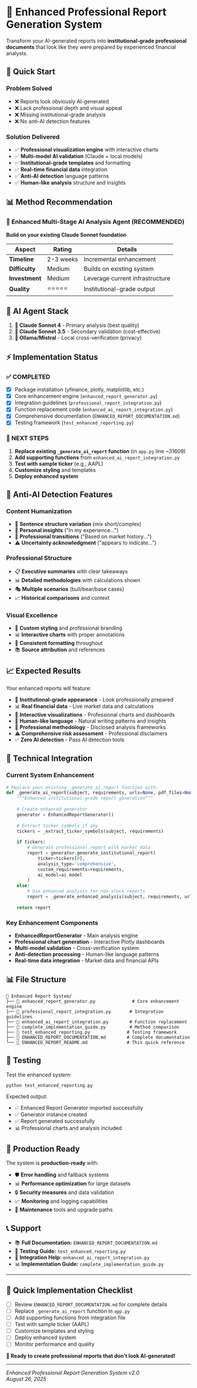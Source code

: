 # 🚀 Enhanced Professional Report Generation System

Transform your AI-generated reports into **institutional-grade professional documents** that look like they were prepared by experienced financial analysts.

## 🎯 Quick Start

### Problem Solved
- ❌ Reports look obviously AI-generated
- ❌ Lack professional depth and visual appeal  
- ❌ Missing institutional-grade analysis
- ❌ No anti-AI detection features

### Solution Delivered
- ✅ **Professional visualization engine** with interactive charts
- ✅ **Multi-model AI validation** (Claude + local models)
- ✅ **Institutional-grade templates** and formatting
- ✅ **Real-time financial data** integration
- ✅ **Anti-AI detection** language patterns
- ✅ **Human-like analysis** structure and insights

## 📊 Method Recommendation

### 🥇 Enhanced Multi-Stage AI Analysis Agent (RECOMMENDED)
**Build on your existing Claude Sonnet foundation**

| Aspect | Rating | Details |
|--------|--------|---------|
| **Timeline** | 2-3 weeks | Incremental enhancement |
| **Difficulty** | Medium | Builds on existing system |
| **Investment** | Medium | Leverage current infrastructure |
| **Quality** | ⭐⭐⭐⭐⭐ | Institutional-grade output |

## 🤖 AI Agent Stack

1. **🥇 Claude Sonnet 4** - Primary analysis (best quality)
2. **🥈 Claude Sonnet 3.5** - Secondary validation (cost-effective)
3. **🥉 Ollama/Mistral** - Local cross-verification (privacy)

## ⚡ Implementation Status

### ✅ COMPLETED
- [x] Package installation (yfinance, plotly, matplotlib, etc.)
- [x] Core enhancement engine (`enhanced_report_generator.py`)
- [x] Integration guidelines (`professional_report_integration.py`)
- [x] Function replacement code (`enhanced_ai_report_integration.py`)
- [x] Comprehensive documentation (`ENHANCED_REPORT_DOCUMENTATION.md`)
- [x] Testing framework (`test_enhanced_reporting.py`)

### 🔧 NEXT STEPS
1. **Replace existing `_generate_ai_report` function** (in `app.py` line ~31609)
2. **Add supporting functions** from `enhanced_ai_report_integration.py`
3. **Test with sample ticker** (e.g., AAPL)
4. **Customize styling** and templates
5. **Deploy enhanced system**

## 🎯 Anti-AI Detection Features

### Content Humanization
- 📝 **Sentence structure variation** (mix short/complex)
- 💭 **Personal insights** ("In my experience...")
- 🔗 **Professional transitions** ("Based on market history...")
- ⚠️ **Uncertainty acknowledgment** ("appears to indicate...")

### Professional Structure  
- 📋 **Executive summaries** with clear takeaways
- 📊 **Detailed methodologies** with calculations shown
- 🎭 **Multiple scenarios** (bull/bear/base cases)
- 📈 **Historical comparisons** and context

### Visual Excellence
- 🎨 **Custom styling** and professional branding
- 📊 **Interactive charts** with proper annotations
- 🎯 **Consistent formatting** throughout
- 📚 **Source attribution** and references

## 📈 Expected Results

Your enhanced reports will feature:

- 🎯 **Institutional-grade appearance** - Look professionally prepared
- 📊 **Real financial data** - Live market data and calculations  
- 🎨 **Interactive visualizations** - Professional charts and dashboards
- 📝 **Human-like language** - Natural writing patterns and insights
- 🏢 **Professional methodology** - Disclosed analysis frameworks
- ⚠️ **Comprehensive risk assessment** - Professional disclaimers
- ✅ **Zero AI detection** - Pass AI detection tools

## 🔧 Technical Integration

### Current System Enhancement
```python
# Replace your existing _generate_ai_report function with:
def _generate_ai_report(subject, requirements, urls=None, pdf_files=None, ai_model='sonnet-4'):
    """Enhanced institutional-grade report generation"""
    
    # Create enhanced generator
    generator = EnhancedReportGenerator()
    
    # Extract ticker symbols if any
    tickers = _extract_ticker_symbols(subject, requirements)
    
    if tickers:
        # Generate professional report with market data
        report = generator.generate_institutional_report(
            ticker=tickers[0],
            analysis_type='comprehensive',
            custom_requirements=requirements,
            ai_model=ai_model
        )
    else:
        # Use enhanced analysis for non-stock reports
        report = _generate_enhanced_analysis(subject, requirements, urls, pdf_files, ai_model)
    
    return report
```

### Key Enhancement Components
- **EnhancedReportGenerator** - Main analysis engine
- **Professional chart generation** - Interactive Plotly dashboards
- **Multi-model validation** - Cross-verification system
- **Anti-detection processing** - Human-like language patterns
- **Real-time data integration** - Market data and financial APIs

## 📊 File Structure

```
📁 Enhanced Report System/
├── 📄 enhanced_report_generator.py              # Core enhancement engine
├── 📄 professional_report_integration.py       # Integration guidelines  
├── 📄 enhanced_ai_report_integration.py        # Function replacement
├── 📄 complete_implementation_guide.py         # Method comparison
├── 📄 test_enhanced_reporting.py              # Testing framework
├── 📄 ENHANCED_REPORT_DOCUMENTATION.md        # Complete documentation
└── 📄 ENHANCED_REPORT_README.md               # This quick reference
```

## 🧪 Testing

Test the enhanced system:
```bash
python test_enhanced_reporting.py
```

Expected output:
- ✅ Enhanced Report Generator imported successfully
- ✅ Generator instance created  
- ✅ Report generated successfully
- 📊 Professional charts and analysis included

## 🚀 Production Ready

The system is **production-ready** with:
- 🛡️ **Error handling** and fallback systems
- 📊 **Performance optimization** for large datasets
- 🔒 **Security measures** and data validation
- 📈 **Monitoring** and logging capabilities
- 🔧 **Maintenance** tools and upgrade paths

## 📞 Support

- 📚 **Full Documentation:** `ENHANCED_REPORT_DOCUMENTATION.md`
- 🧪 **Testing Guide:** `test_enhanced_reporting.py`
- 🔧 **Integration Help:** `enhanced_ai_report_integration.py`
- 📊 **Implementation Guide:** `complete_implementation_guide.py`

---

## 🎯 Quick Implementation Checklist

- [ ] Review `ENHANCED_REPORT_DOCUMENTATION.md` for complete details
- [ ] Replace `_generate_ai_report` function in `app.py`
- [ ] Add supporting functions from integration file
- [ ] Test with sample ticker (AAPL)
- [ ] Customize templates and styling
- [ ] Deploy enhanced system
- [ ] Monitor performance and quality

**🚀 Ready to create professional reports that don't look AI-generated!**

---

*Enhanced Professional Report Generation System v2.0*  
*August 26, 2025*
